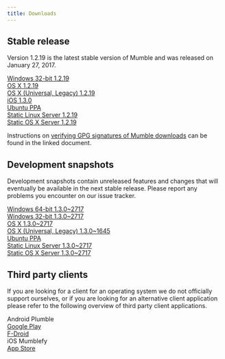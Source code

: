 ```yaml
---
title: Downloads
---
```


## Stable release

Version 1.2.19 is the latest stable version of Mumble and was released on January 27, 2017.

<div class="download-box-container">

<div class="download-box">
    <a href="#">
        <span class="os os-windows" aria-hidden="true"></span>
        <span class="os-name">Windows 32-bit</span>
        1.2.19
    </a>
</div>

<div class="download-box">
    <a href="#">
        <span class="os os-mac" aria-hidden="true"></span>
        <span class="os-name">OS X</span>
        1.2.19
    </a>
</div>

<div class="download-box">
    <a href="#">
        <span class="os os-mac" aria-hidden="true"></span>
        <span class="os-name">OS X (Universal, Legacy)</span>
        1.2.19
    </a>
</div>

<div class="download-box">
    <a href="#">
        <span class="os os-ios" aria-hidden="true"></span>
        <span class="os-name">iOS</span>
        1.3.0
    </a>
</div>

<div class="download-box">
    <a href="#">
        <span class="os os-linux" aria-hidden="true"></span>
        <span class="os-name">Ubuntu</span>
        PPA
    </a>
</div>

<div class="download-box">
    <a href="#">
        <span class="os os-linux" aria-hidden="true"></span>
        <span class="os-name">Static Linux Server</span>
        1.2.19
    </a>
</div>

<div class="download-box">
    <a href="#">
        <span class="os os-mac" aria-hidden="true"></span>
        <span class="os-name">Static OS X Server</span>
        1.2.19
    </a>
</div>

</div>

Instructions on [verifying GPG signatures of Mumble downloads](https://github.com/mumble-voip/mumble-gpg-signatures/blob/master/gpg.txt) can be found in the linked document.

## Development snapshots

Development snapshots contain unreleased features and changes that will eventually be available in the next stable release. Please report any problems you encounter on our issue tracker.

<div class="download-box-container">

<div class="download-box">
    <a href="#">
        <span class="os os-windows" aria-hidden="true"></span>
        <span class="os-name">Windows 64-bit</span>
        1.3.0~2717
    </a>
</div>

<div class="download-box">
    <a href="#">
        <span class="os os-windows" aria-hidden="true"></span>
        <span class="os-name">Windows 32-bit</span>
        1.3.0~2717
    </a>
</div>

<div class="download-box">
    <a href="#">
        <span class="os os-mac" aria-hidden="true"></span>
        <span class="os-name">OS X</span>
        1.3.0~2717
    </a>
</div>

<div class="download-box">
    <a href="#">
        <span class="os os-mac" aria-hidden="true"></span>
        <span class="os-name">OS X (Universal, Legacy)</span>
        1.3.0~1645
    </a>
</div>

<div class="download-box">
    <a href="#">
        <span class="os os-linux" aria-hidden="true"></span>
        <span class="os-name">Ubuntu</span>
        PPA
    </a>
</div>

<div class="download-box">
    <a href="#">
        <span class="os os-linux" aria-hidden="true"></span>
        <span class="os-name">Static Linux Server</span>
        1.3.0~2717
    </a>
</div>

<div class="download-box">
    <a href="#">
        <span class="os os-mac" aria-hidden="true"></span>
        <span class="os-name">Static OS X Server</span>
        1.3.0~2717
    </a>
</div>

</div>


## Third party clients

If you are looking for a client for an operating system we do not officially support ourselves, or if you are looking for an alternative client application please refer to the following overview of third party client applications.

<div class="download-box-container">

<div class="download-box">
    <span class="os os-android" aria-hidden="true"></span>
    <span class="os-name">Android</span>
    Plumble<br />
    <a href="#">Google Play</a><br />
    <a href="#">F-Droid</a>
</div>

<div class="download-box">
    <span class="os os-ios" aria-hidden="true"></span>
    <span class="os-name">iOS</span>
    Mumblefy<br />
    <a href="#">App Store</a>
</div>

</div>
